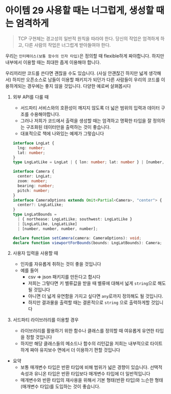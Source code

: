 # 아이템 29 사용할 때는 너그럽게, 생성할 때는 엄격하게

> TCP 구현체는 경고성의 일반적 원칙을 따라야 한다. 당신의 작업은 엄격하게 하고, 다른 사람의 작업은 너그럽게 받아들여야 한다.

우리는 `인터페이스(보통 함수의 인자 타입)`은 정의할 때 flexible하게 짜야합니다. 하지만 내부에서 이용할 때는 최대한 좁게 이용해야 합니다.

우리끼리만 코드를 쓴다면 괜찮을 수도 있습니다. (사실 안괜찮긴 하지만 넓게 생각해서) 하지만 오픈소스로 남들이 이용할 패키지가 되던가 다른 사람들이 우리의 코드를 이용하게되는 경우에는 좋지 않을 것입니다. 다양한 예로써 살펴봅시다

1. 외부 API를 다룰 때

   - 서드파티 서비스와의 호환성이 깨지지 않도록 더 넓은 범위의 입력과 데이터 구조를 수용해야합니다.
   - 그러나 저희가 코드에서 출력을 생성할 때는 엄격하고 명확한 타입을 잘 정의하는 구조화된 데이터만을 출력하는 것이 좋습니다.
   - 대표적으로 책에 나와있는 예제가 그렇습니다

   ```typescript
   interface LngLat {
     lng: number;
     lat: number;
   }
   type LngLatLike = LngLat | { lon: number; lat: number } | [number, number];

   interface Camera {
     center: LngLat;
     zoom: number;
     bearing: number;
     pitch: number;
   }
   interface CameraOptions extends Omit<Partial<Camera>, "center"> {
     center?: LngLatLike;
   }
   type LngLatBounds =
     | { northease: LngLatLike; southwest: LngLatLike }
     | [LngLatLike, LngLatLike]
     | [number, number, number, number];

   declare function setCamera(camera: CameraOptions): void;
   declare function viewportForBounds(bounds: LngLatBounds): Camera;
   ```

2. 사용자 입력을 사용할 때

   - 인자를 자유롭게 취하는 것이 좋을 것입니다
   - 예를 들어
     - csv => json 패키지를 만든다고 합시다
     - 저희는 그렇다면 키 벨류값을 받을 때 벨류에 대해서 넓게 `string`으로 해도 될 것입니다
     - 아니면 더 넓게 유연함을 가지고 싶다면 `any`로까지 정의해도 될 것입니다.
     - 하지만 결과물을 출력할 때는 결론적으로 `string` 으로 출력하게할 것입니다

3. 서드파티 라이브러리를 이용할 경우
   - 라이브러리를 활용하기 위한 함수나 클래스를 정의할 때 여유롭게 유연한 타입을 정할 것입니다
   - 하지만 해당 클래스들의 메소드나 함수의 리턴값을 저희는 내부적으로 타이트하게 짜야 유지보수 면에서 더 이용하기 편할 것입니다

- 요약
  - 보통 매개변수 타입은 반환 타입에 비해 범위가 넓은 경향이 있습니다. 선택적 속성과 유니온 타입은 반환 타입보다 매개변수 타입에 더 일반적입니다
  - 매개변수와 반환 타입의 재사용을 위해서 기본 형태(반환 타입)와 느슨한 형태(매개변수 타입)를 도입하는 것이 좋습니다.
